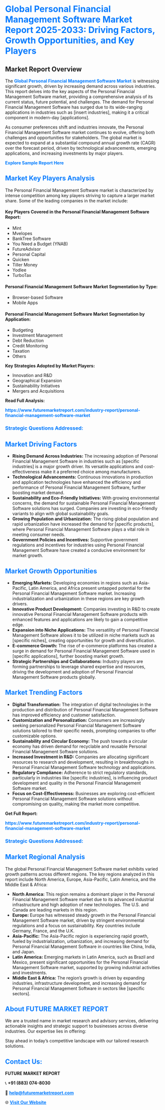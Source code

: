 <h1 style="color: #007BFF;">Global Personal Financial Management Software Market Report 2025-2033: Driving Factors, Growth Opportunities, and Key Players</h1>

<section id="overview">
<h2>Market Report Overview</h2>
<p>The <a href="https://www.futuremarketreport.com/industry-report/personal-financial-management-software-market" style="color: #007BFF; text-decoration: none;"><strong>Global Personal Financial Management Software Market</strong></a> is witnessing significant growth, driven by increasing demand across various industries. This report delves into the key aspects of the Personal Financial Management Software market, providing a comprehensive analysis of its current status, future potential, and challenges. The demand for Personal Financial Management Software has surged due to its wide-ranging applications in industries such as [insert industries], making it a critical component in modern-day [applications].</p>
<p>As consumer preferences shift and industries innovate, the Personal Financial Management Software market continues to evolve, offering both challenges and opportunities for stakeholders. The global market is expected to expand at a substantial compound annual growth rate (CAGR) over the forecast period, driven by technological advancements, emerging applications, and increasing investments by major players.</p>
</section>

<section id="overview">
<p><a href="https://www.futuremarketreport.com/request-sample/reportId=27865" style="color: #007BFF; text-decoration: none;"><strong>Explore Sample Report Here</strong></a></p>
</section>

<section id="key-players">
<h2 style="color: #007BFF;">Market Key Players Analysis</h2>
<p>The Personal Financial Management Software market is characterized by intense competition among key players striving to capture a larger market share. Some of the leading companies in the market include:</p>
<h4>Key Players Covered in the Personal Financial Management Software Report:</h4>
<ul><li>Mint</li><li>Mvelopes</li><li>BankTree Software</li><li>You Need a Budget (YNAB)</li><li>FutureAdvisor</li><li>Personal Capital</li><li>Quicken</li><li>Tiller Money</li><li>Yodlee</li><li>TurboTax</li></ul>
<h4>Personal Financial Management Software Market Segmentation by Type:</h4>
<ul><li>Browser-based Software</li><li>Mobile Apps</li></ul>

<h4>Personal Financial Management Software Market Segmentation by Application:</h4>
<ul><li>Budgeting</li><li>Investment Management</li><li>Debt Reduction</li><li>Credit Monitoring</li><li>Taxation</li><li>Others</li></ul>
<p><strong>Key Strategies Adopted by Market Players:</strong></p>
<ul>
<li>Innovation and R&D</li>
<li>Geographical Expansion</li>
<li>Sustainability Initiatives</li>
<li>Mergers and Acquisitions</li>
</ul>
</section>

<section>
<p><strong>Read Full Analysis: </strong></p><a href="https://www.futuremarketreport.com/industry-report/personal-financial-management-software-market" style="color: #007BFF; text-decoration: none;"><strong>https://www.futuremarketreport.com/industry-report/personal-financial-management-software-market</strong></a>
<h3 style="color: #007BFF;">Strategic Questions Addressed:</h3>
</section>

<section id="driving-factors">
<h2 style="color: #007BFF;">Market Driving Factors</h2>
<ul>
<li><strong>Rising Demand Across Industries:</strong> The increasing adoption of Personal Financial Management Software in industries such as [specific industries] is a major growth driver. Its versatile applications and cost-effectiveness make it a preferred choice among manufacturers.</li>
<li><strong>Technological Advancements:</strong> Continuous innovations in production and application technologies have enhanced the efficiency and performance of Personal Financial Management Software, further boosting market demand.</li>
<li><strong>Sustainability and Eco-Friendly Initiatives:</strong> With growing environmental concerns, the demand for sustainable Personal Financial Management Software solutions has surged. Companies are investing in eco-friendly variants to align with global sustainability goals.</li>
<li><strong>Growing Population and Urbanization:</strong> The rising global population and rapid urbanization have increased the demand for [specific products], where Personal Financial Management Software plays a vital role in meeting consumer needs.</li>
<li><strong>Government Policies and Incentives:</strong> Supportive government regulations and incentives for industries using Personal Financial Management Software have created a conducive environment for market growth.</li>
</ul>
</section>

<section id="growth-opportunities">
<h2 style="color: #007BFF;">Market Growth Opportunities</h2>
<ul>
<li><strong>Emerging Markets:</strong> Developing economies in regions such as Asia-Pacific, Latin America, and Africa present untapped potential for the Personal Financial Management Software market. Increasing industrialization and urbanization in these regions are key growth drivers.</li>
<li><strong>Innovative Product Development:</strong> Companies investing in R&D to create innovative Personal Financial Management Software products with enhanced features and applications are likely to gain a competitive edge.</li>
<li><strong>Expansion into Niche Applications:</strong> The versatility of Personal Financial Management Software allows it to be utilized in niche markets such as [specific niches], creating opportunities for growth and diversification.</li>
<li><strong>E-commerce Growth:</strong> The rise of e-commerce platforms has created a surge in demand for Personal Financial Management Software used in [specific applications], further boosting market growth.</li>
<li><strong>Strategic Partnerships and Collaborations:</strong> Industry players are forming partnerships to leverage shared expertise and resources, driving the development and adoption of Personal Financial Management Software products globally.</li>
</ul>
</section>

<section id="trending-factors">
<h2 style="color: #007BFF;">Market Trending Factors</h2>
<ul>
<li><strong>Digital Transformation:</strong> The integration of digital technologies in the production and distribution of Personal Financial Management Software has improved efficiency and customer satisfaction.</li>
<li><strong>Customization and Personalization:</strong> Consumers are increasingly seeking personalized Personal Financial Management Software solutions tailored to their specific needs, prompting companies to offer customizable options.</li>
<li><strong>Sustainability and Circular Economy:</strong> The push towards a circular economy has driven demand for recyclable and reusable Personal Financial Management Software solutions.</li>
<li><strong>Increased Investment in R&D:</strong> Companies are allocating significant resources to research and development, resulting in breakthroughs in Personal Financial Management Software technology and applications.</li>
<li><strong>Regulatory Compliance:</strong> Adherence to strict regulatory standards, particularly in industries like [specific industries], is influencing product development and quality in the Personal Financial Management Software market.</li>
<li><strong>Focus on Cost-Effectiveness:</strong> Businesses are exploring cost-efficient Personal Financial Management Software solutions without compromising on quality, making the market more competitive.</li>
</ul>
</section>

<section>
<p><strong>Get Full Report: </strong></p><a href="https://www.futuremarketreport.com/industry-report/personal-financial-management-software-market" style="color: #007BFF; text-decoration: none;"><strong>https://www.futuremarketreport.com/industry-report/personal-financial-management-software-market</strong></a>
<h3 style="color: #007BFF;">Strategic Questions Addressed:</h3>
</section>


<section id="regional-analysis">
<h2 style="color: #007BFF;">Market Regional Analysis</h2>
<p>The global Personal Financial Management Software market exhibits varied growth patterns across different regions. The key regions analyzed in this report include North America, Europe, Asia-Pacific, Latin America, and the Middle East & Africa:</p>
<ul>
<li><strong>North America:</strong> This region remains a dominant player in the Personal Financial Management Software market due to its advanced industrial infrastructure and high adoption of new technologies. The U.S. and Canada are leading markets in this region.</li>
<li><strong>Europe:</strong> Europe has witnessed steady growth in the Personal Financial Management Software market, driven by stringent environmental regulations and a focus on sustainability. Key countries include Germany, France, and the U.K.</li>
<li><strong>Asia-Pacific:</strong> The Asia-Pacific region is experiencing rapid growth, fueled by industrialization, urbanization, and increasing demand for Personal Financial Management Software in countries like China, India, and Japan.</li>
<li><strong>Latin America:</strong> Emerging markets in Latin America, such as Brazil and Mexico, present significant opportunities for the Personal Financial Management Software market, supported by growing industrial activities and investments.</li>
<li><strong>Middle East & Africa:</strong> The region’s growth is driven by expanding industries, infrastructure development, and increasing demand for Personal Financial Management Software in sectors like [specific sectors].</li>
</ul>
</section>

<footer>
<h2 style="color: #007BFF;">About FUTURE MARKET REPORT</h2>
<p>We are a trusted name in market research and advisory services, delivering actionable insights and strategic support to businesses across diverse industries. Our expertise lies in offering:</p>

<p>Stay ahead in today’s competitive landscape with our tailored research solutions.</p>

<h2 style="color: #007BFF;">Contact Us:</h2>
<p><strong>FUTURE MARKET REPORT</strong></p>
<p>📞 <strong>+91 (883) 074-8030</strong></p>
<p>📧 <strong><a href="mailto:help@futuremarketreport.com" style="color: #007BFF;">help@futuremarketreport.com</a></strong></p>
<p>🌐 <strong><a href="https://www.futuremarketreport.com/" style="color: #007BFF;">Visit Our Website</a></strong></p>
</footer>